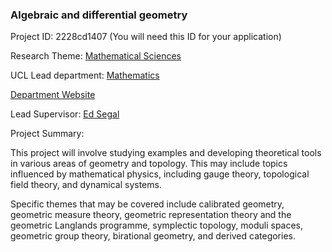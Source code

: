 ### Algebraic and differential geometry

Project ID: 2228cd1407
(You will need this ID for your application)

Research Theme: [Mathematical Sciences](../themes/mathematical-sciences.md)

UCL Lead department: [Mathematics](../departments/mathematics.md)

[Department Website](https://www.ucl.ac.uk/maths)

Lead Supervisor: [Ed Segal](https://profiles.ucl.ac.uk/61493)

Project Summary:

This project will involve studying examples and developing theoretical tools in various areas of geometry and topology. This may include topics influenced by mathematical physics, including gauge theory, topological field theory, and dynamical systems. 

 Specific themes that may be covered include calibrated geometry, geometric measure theory, geometric representation theory and the geometric Langlands programme, symplectic topology, moduli spaces, geometric group theory, birational geometry, and derived categories.
